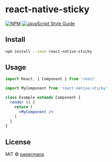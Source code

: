 # react-native-sticky

> 

[![NPM](https://img.shields.io/npm/v/react-native-sticky.svg)](https://www.npmjs.com/package/react-native-sticky) [![JavaScript Style Guide](https://img.shields.io/badge/code_style-standard-brightgreen.svg)](https://standardjs.com)

## Install

```bash
npm install --save react-native-sticky
```

## Usage

```jsx
import React, { Component } from 'react'

import MyComponent from 'react-native-sticky'

class Example extends Component {
  render () {
    return (
      <MyComponent />
    )
  }
}
```

## License

MIT © [papermana](https://github.com/papermana)
